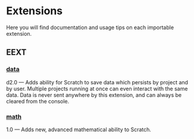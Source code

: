 Extensions
==========
Here you will find documentation and usage tips on each importable extension.

## EEXT

### [data](#exts/EEXT/data)
d2.0 — Adds ability for Scratch to save data which persists by project and by user. Multiple projects running at once can even interact with the same data. Data is never sent anywhere by this extension, and can always be cleared from the console.

### [math](#exts/EEXT/math)
1.0 — Adds new, advanced mathematical ability to Scratch.